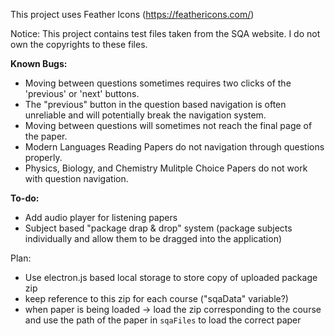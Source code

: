 This project uses Feather Icons (https://feathericons.com/)

Notice: This project contains test files taken from the SQA website. I do not own the copyrights to these files.

**Known Bugs:**
- Moving between questions sometimes requires two clicks of the 'previous' or 'next' buttons.
- The "previous" button in the question based navigation is often unreliable and will potentially break the navigation system.
- Moving between questions will sometimes not reach the final page of the paper.
- Modern Languages Reading Papers do not navigation through questions properly.
- Physics, Biology, and Chemistry Mulitple Choice Papers do not work with question navigation.

**To-do:**
- Add audio player for listening papers
- Subject based "package drap & drop" system (package subjects individually and allow them to be dragged into the application)

Plan:
- Use electron.js based local storage to store copy of uploaded package zip
- keep reference to this zip for each course ("sqaData" variable?)
- when paper is being loaded -> load the zip corresponding to the course and use the path of the paper  in `sqaFiles` to load the correct paper